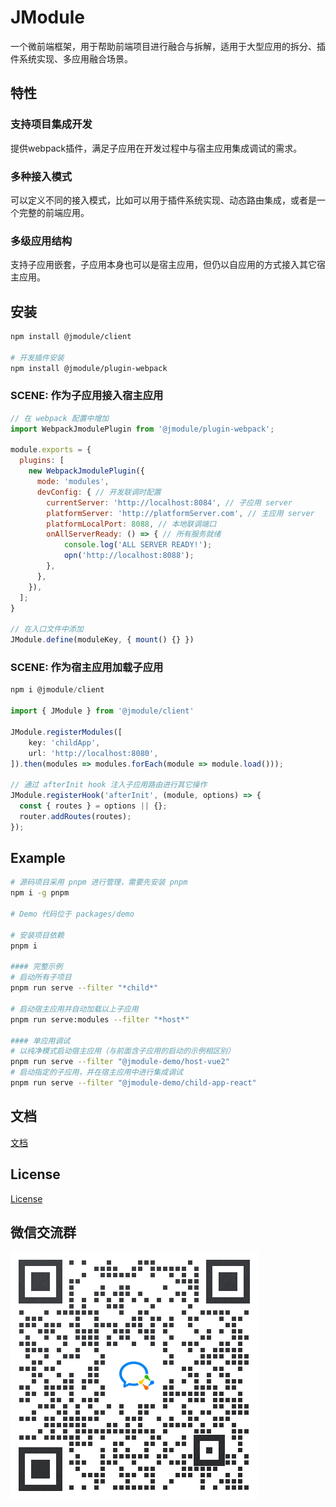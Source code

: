 # JModule 
一个微前端框架，用于帮助前端项目进行融合与拆解，适用于大型应用的拆分、插件系统实现、多应用融合场景。

## 特性
### 支持项目集成开发
提供webpack插件，满足子应用在开发过程中与宿主应用集成调试的需求。

### 多种接入模式
可以定义不同的接入模式，比如可以用于插件系统实现、动态路由集成，或者是一个完整的前端应用。

### 多级应用结构
支持子应用嵌套，子应用本身也可以是宿主应用，但仍以自应用的方式接入其它宿主应用。


## 安装

```bash
npm install @jmodule/client

# 开发插件安装
npm install @jmodule/plugin-webpack
```
### SCENE: 作为子应用接入宿主应用
```javascript
// 在 webpack 配置中增加
import WebpackJmodulePlugin from '@jmodule/plugin-webpack';

module.exports = {
  plugins: [
    new WebpackJmodulePlugin({
      mode: 'modules',
      devConfig: { // 开发联调时配置
        currentServer: 'http://localhost:8084', // 子应用 server
        platformServer: 'http://platformServer.com', // 主应用 server
        platformLocalPort: 8088, // 本地联调端口
        onAllServerReady: () => { // 所有服务就绪
            console.log('ALL SERVER READY!');
            opn('http://localhost:8088');
        },
      },
    }),
  ];
}

// 在入口文件中添加
JModule.define(moduleKey, { mount() {} })
```

### SCENE: 作为宿主应用加载子应用
```javascript
npm i @jmodule/client

import { JModule } from '@jmodule/client'

JModule.registerModules([
    key: 'childApp',
    url: 'http://localhost:8080',
]).then(modules => modules.forEach(module => module.load()));

// 通过 afterInit hook 注入子应用路由进行其它操作
JModule.registerHook('afterInit', (module, options) => {
  const { routes } = options || {};
  router.addRoutes(routes);
});

```

## Example
```bash
# 源码项目采用 pnpm 进行管理，需要先安装 pnpm
npm i -g pnpm

# Demo 代码位于 packages/demo

# 安装项目依赖
pnpm i

#### 完整示例
# 启动所有子项目
pnpm run serve --filter "*child*"

# 启动宿主应用并自动加载以上子应用
pnpm run serve:modules --filter "*host*"

#### 单应用调试
# 以纯净模式启动宿主应用（与前面含子应用的启动的示例相区别）
pnpm run serve --filter "@jmodule-demo/host-vue2"
# 启动指定的子应用，并在宿主应用中进行集成调试
pnpm run serve --filter "@jmodule-demo/child-app-react"
```

## 文档  
[文档](https://jmodule.jd.com)


## License
[License](LICENSE)

## 微信交流群
![京东行云开源交流群](./assets/weixin-group.png)

